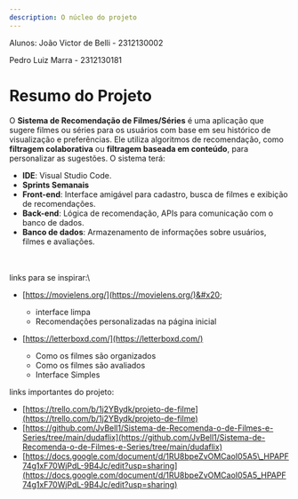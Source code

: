```yaml
---
description: O núcleo do projeto
---
```

Alunos:
João Victor de Belli - 2312130002  

Pedro Luiz Marra - 2312130181
# Resumo do Projeto



O **Sistema de Recomendação de Filmes/Séries** é uma aplicação que sugere filmes ou séries para os usuários com base em seu histórico de visualização e preferências. Ele utiliza algoritmos de recomendação, como **filtragem colaborativa** ou **filtragem baseada em conteúdo**, para personalizar as sugestões. O sistema terá:

* **IDE**: Visual Studio Code.
* **Sprints Semanais**
* **Front-end**: Interface amigável para cadastro, busca de filmes e exibição de recomendações.
* **Back-end**: Lógica de recomendação, APIs para comunicação com o banco de dados.
* **Banco de dados**: Armazenamento de informações sobre usuários, filmes e avaliações.

\
\
links para se inspirar:\


*   [https://movielens.org/](https://movielens.org/)&#x20;

    * interface limpa
    * Recomendações personalizadas na página inicial


* [https://letterboxd.com/](https://letterboxd.com/)
  * Como os filmes são organizados
  * Como os filmes são avaliados
  * Interface Simples



links importantes do projeto:

* [https://trello.com/b/1j2YBydk/projeto-de-filme](https://trello.com/b/1j2YBydk/projeto-de-filme)
* [https://github.com/JvBell1/Sistema-de-Recomenda-o-de-Filmes-e-Series/tree/main/dudaflix](https://github.com/JvBell1/Sistema-de-Recomenda-o-de-Filmes-e-Series/tree/main/dudaflix)
* [https://docs.google.com/document/d/1RU8bpeZvOMCaoI05A5\_HPAPF74g1xF70WjPdL-9B4Jc/edit?usp=sharing](https://docs.google.com/document/d/1RU8bpeZvOMCaoI05A5_HPAPF74g1xF70WjPdL-9B4Jc/edit?usp=sharing)

